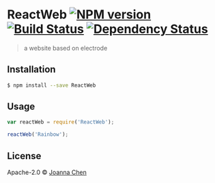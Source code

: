 # ReactWeb [![NPM version][npm-image]][npm-url] [![Build Status][travis-image]][travis-url] [![Dependency Status][daviddm-image]][daviddm-url]
> a website based on electrode

## Installation

```sh
$ npm install --save ReactWeb
```

## Usage

```js
var reactWeb = require('ReactWeb');

reactWeb('Rainbow');
```
## License

Apache-2.0 © [Joanna Chen]()


[npm-image]: https://badge.fury.io/js/ReactWeb.svg
[npm-url]: https://npmjs.org/package/ReactWeb
[travis-image]: https://travis-ci.org/gadflying/ReactWeb.svg?branch=master
[travis-url]: https://travis-ci.org/gadflying/ReactWeb
[daviddm-image]: https://david-dm.org/gadflying/ReactWeb.svg?theme=shields.io
[daviddm-url]: https://david-dm.org/gadflying/ReactWeb
